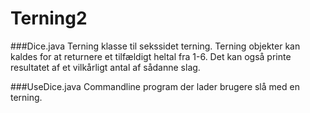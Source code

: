 # Terning2

###Dice.java
Terning klasse til sekssidet terning. Terning objekter kan kaldes for at returnere et tilfældigt heltal fra 1-6. Det kan også printe resultatet af et vilkårligt antal af sådanne slag.

###UseDice.java
Commandline program der lader brugere slå med en terning.
